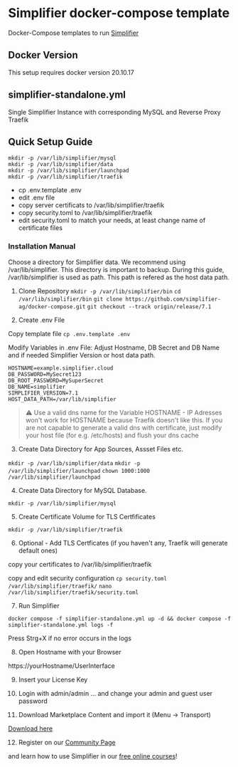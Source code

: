 # Simplifier docker-compose template
Docker-Compose templates to run [Simplifier](https://simplifier.io)

## Docker Version
This setup requires docker version 20.10.17

## simplifier-standalone.yml
Single Simplifier Instance with corresponding MySQL and Reverse Proxy Traefik

##  Quick Setup Guide
 ```
mkdir -p /var/lib/simplifier/mysql
mkdir -p /var/lib/simplifier/data
mkdir -p /var/lib/simplifier/launchpad
mkdir -p /var/lib/simplifier/traefik
 ```
- cp .env.template .env
- edit .env file 
- copy server certificats to /var/lib/simplifier/traefik
- copy security.toml to /var/lib/simplifier/traefik
- edit security.toml to match your needs, at least change name of certificate files

### Installation Manual

Choose a directory for Simplifier data. We recommend using /var/lib/simplifier. This directory is important to backup. During this guide, /var/lib/simplifier is used as path. This path is refered as the host data path.

1. Clone Repository
`mkdir -p /var/lib/simplifier/bin`
`cd /var/lib/simplifier/bin`
`git clone https://github.com/simplifier-ag/docker-compose.git`
`git checkout --track origin/release/7.1 `

2. Create .env File

Copy template file
`cp .env.template .env`

Modify Variables in .env File:
Adjust Hostname, DB Secret and DB Name and if needed Simplifier Version or host data path.

```
HOSTNAME=example.simplifier.cloud
DB_PASSWORD=MySecret123
DB_ROOT_PASSWORD=MySuperSecret 
DB_NAME=simplifier
SIMPLIFIER_VERSION=7.1
HOST_DATA_PATH=/var/lib/simplifier
```

> :warning: Use a valid dns name for the Variable HOSTNAME - IP Adresses won't work for HOSTNAME because Traefik doesn't like this.
> If you are not capable to generate a valid dns with certificate, just modify your host file (for e.g. /etc/hosts) and flush your dns cache

3. Create Data Directory for App Sources, Assset Files etc.

`mkdir -p /var/lib/simplifier/data`
`mkdir -p /var/lib/simplifier/launchpad`
`chown 1000:1000 /var/lib/simplifier/launchpad`

4. Create Data Directory for MySQL Database.

`mkdir -p /var/lib/simplifier/mysql` 

5. Create Certificate Volume for TLS Certfificates

`mkdir -p /var/lib/simplifier/traefik` 

6. Optional - Add TLS Certficates (if you haven't any, Traefik will generate default ones)

copy your certificates to /var/lib/simplifier/traefik

copy and edit security configuration
`cp security.toml /var/lib/simplifier/traefik/`
`nano /var/lib/simplifier/traefik/security.toml`

7. Run Simplifier

`docker compose -f simplifier-standalone.yml up -d && docker compose -f simplifier-standalone.yml logs -f`

Press Strg+X if no error occurs in the logs

8. Open Hostname with your Browser

https://yourHostname/UserInterface

9. Insert your License Key

10. Login with admin/admin
... and change your admin and guest user password

11. Download Marketplace Content and import it (Menu -> Transport)

[Download here](https://community.simplifier.io/marketplace/standard-content/)

12. Register on our [Community Page](https://community.simplifier.io/)

and learn how to use Simplifier in our [free online courses](https://community.simplifier.io/courses/)!
